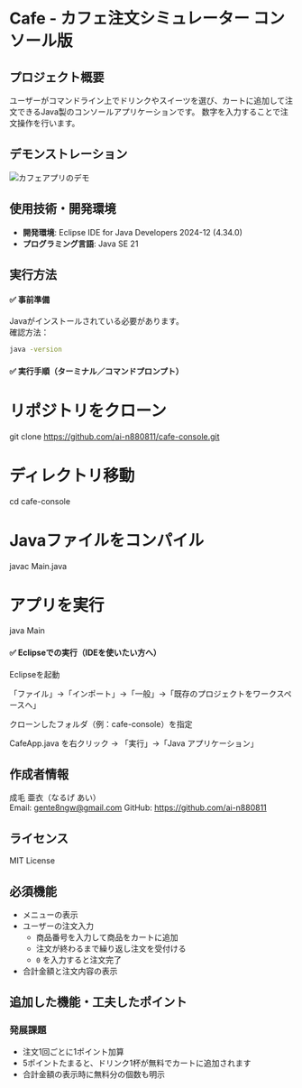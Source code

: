 # Cafe - カフェ注文シミュレーター コンソール版

## プロジェクト概要
ユーザーがコマンドライン上でドリンクやスイーツを選び、カートに追加して注文できるJava製のコンソールアプリケーションです。
数字を入力することで注文操作を行います。


## デモンストレーション
![カフェアプリのデモ](https://github.com/ai-n880811/CafeApp/raw/main/カフェアプリ-コンソール版－デモンストレーション.gif)




## 使用技術・開発環境
- **開発環境**: Eclipse IDE for Java Developers 2024-12 (4.34.0)  
- **プログラミング言語**: Java SE 21


## 実行方法

#### ✅ 事前準備

Javaがインストールされている必要があります。  
確認方法：

```bash
java -version
```

#### ✅ 実行手順（ターミナル／コマンドプロンプト）


# リポジトリをクローン
git clone https://github.com/ai-n880811/cafe-console.git

# ディレクトリ移動
cd cafe-console

# Javaファイルをコンパイル
javac Main.java

# アプリを実行
java Main


#### ✅ Eclipseでの実行（IDEを使いたい方へ）
Eclipseを起動

「ファイル」→「インポート」→「一般」→「既存のプロジェクトをワークスペースへ」

クローンしたフォルダ（例：cafe-console）を指定

CafeApp.java を右クリック → 「実行」→「Java アプリケーション」


## 作成者情報

成毛 亜衣（なるげ あい）  
Email: gente8ngw@gmail.com 
GitHub: https://github.com/ai-n880811


## ライセンス

MIT License


## 必須機能
- メニューの表示  
- ユーザーの注文入力  
  - 商品番号を入力して商品をカートに追加  
  - 注文が終わるまで繰り返し注文を受付ける  
  - `0` を入力すると注文完了  
- 合計金額と注文内容の表示


## 追加した機能・工夫したポイント

### 発展課題
- 注文1回ごとに1ポイント加算  
- 5ポイントたまると、ドリンク1杯が無料でカートに追加されます  
- 合計金額の表示時に無料分の個数も明示  
